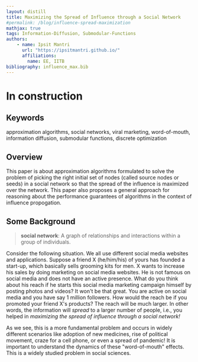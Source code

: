 ```yaml
---
layout: distill
title: Maximizing the Spread of Influence through a Social Network
#permalink: /blog/influence-spread-maximization
mathjax: true
tags: Information-Diffusion, Submodular-Functions
authors:
    - name: Ipsit Mantri
      url: "https://ipsitmantri.github.io/"
      affiliations:
        name: EE, IITB
bibliography: influence_max.bib
---
```

In construction
===

## Keywords
approximation algorithms, social networks, viral marketing, word-of-mouth, information diffusion, submodular functions, discrete optimization
## Overview
This paper is about approximation algorithms formulated to solve the problem of picking the right initial set of nodes (called source nodes or seeds) in a social network so that the spread of the influence is maximized over the network. This paper also proposes a general approach for reasoning about the performance guarantees of algorithms in the context of influence propogation.<d-cite key="10.1145/956750.956769"></d-cite><d-cite key="10.1145/775047.775057"></d-cite>
## Some Background
>**social network**: A graph of relationships and interactions within a group of individuals.  

Consider the following situation. We all use different social media websites and applications. Suppose a friend X (he/him/his) of yours has founded a start-up, which basically sells grooming kits for men. X wants to increase his sales by doing marketing on social media websites. He is not famous on social media and does not have an active presence. What do you think about his reach if he starts this social media marketing campaign himself by posting photos and videos? It won't be that great. You are active on social media and you have say 1 million followers. How would the reach be if you promoted your friend X's products? The reach will be much larger. In other words, the information will *spread* to a larger number of people, i.e., you helped in *maximizing the spread of influence through a social network!*   

As we see, this is a more fundamental problem and occurs in widely different scenarios like adoption of new medicines, rise of political movement, craze for a cell phone, or even a spread of pandemic! It is important to understand the dynamics of these "word-of-mouth" effects. This is a widely studied problem in social sciences. 
